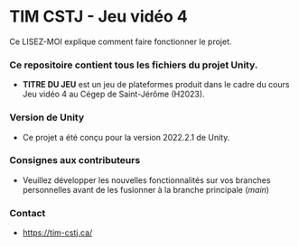# TIM CSTJ - Jeu vidéo 4 #
Ce LISEZ-MOI explique comment faire fonctionner le projet.

### Ce repositoire contient tous les fichiers du projet Unity. ###
* **TITRE DU JEU** est un jeu de plateformes produit dans le cadre du cours Jeu vidéo 4 au Cégep de Saint-Jérôme (H2023).

### Version de Unity ###
* Ce projet a été conçu pour la version 2022.2.1 de Unity.

### Consignes aux contributeurs ###
* Veuillez développer les nouvelles fonctionnalités sur vos branches personnelles avant de les fusionner à la branche principale (*main*)

### Contact ###
* https://tim-cstj.ca/